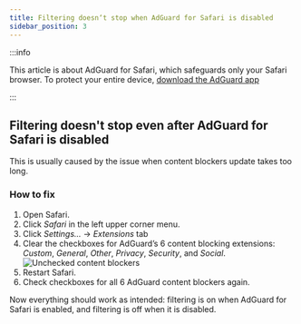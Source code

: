 ```yaml
---
title: Filtering doesn‘t stop when AdGuard for Safari is disabled
sidebar_position: 3
---
```


:::info

This article is about AdGuard for Safari, which safeguards only your Safari browser. To protect your entire device, [download the AdGuard app](https://agrd.io/download-kb-adblock)

:::

## Filtering doesn't stop even after AdGuard for Safari is disabled

This is usually caused by the issue when content blockers update takes too long.

### How to fix

 1. Open Safari.
 2. Click *Safari* in the left upper corner menu.
 3. Click *Settings…* → *Extensions* tab
 4. Clear the checkboxes for AdGuard’s 6 content blocking extensions: *Custom*, *General*, *Other*, *Privacy*, *Security*, and *Social*.
    ![Unchecked content blockers](https://cdn.adtidy.org/content/Kb/ad_blocker/safari/adg-safari-unchecked-cbs.png)
 5. Restart Safari.
 6. Check checkboxes for all 6 AdGuard content blockers again.

Now everything should work as intended: filtering is on when AdGuard for Safari is enabled, and filtering is off when it is disabled.
